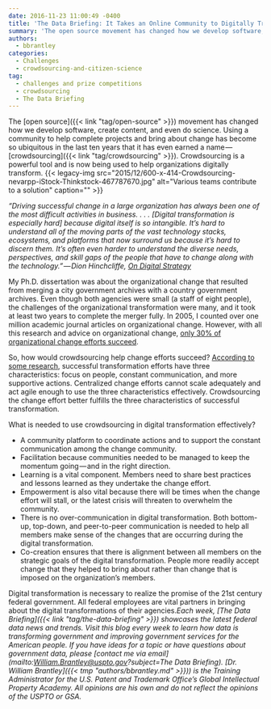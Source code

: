 ```yaml
---
date: 2016-11-23 11:00:49 -0400
title: 'The Data Briefing: It Takes an Online Community to Digitally Transform an Organization'
summary: 'The open source movement has changed how we develop software, create content, and even do science. Using a community to help complete projects and bring about change has become so ubiquitous in the last ten years that it has even earned a name &mdash; crowdsourcing. Crowdsourcing is a powerful tool and is now being used to help'
authors:
  - bbrantley
categories:
  - Challenges
  - crowdsourcing-and-citizen-science
tag:
  - challenges and prize competitions
  - crowdsourcing
  - The Data Briefing
---
```


The [open source]({{< link "tag/open-source" >}}) movement has changed how we develop software, create content, and even do science. Using a community to help complete projects and bring about change has become so ubiquitous in the last ten years that it has even earned a name — [crowdsourcing]({{< link "tag/crowdsourcing" >}}). Crowdsourcing is a powerful tool and is now being used to help organizations digitally transform. {{< legacy-img src="2015/12/600-x-414-Crowdsourcing-nevarpp-iStock-Thinkstock-467787670.jpg" alt="Various teams contribute to a solution" caption="" >}} 

_“Driving successful change in a large organization has always been one of the most difficult activities in business. . . . [Digital transformation is especially hard] because digital itself is so intangible. It’s hard to understand all of the moving parts of the vast technology stacks, ecosystems, and platforms that now surround us because it’s hard to discern them. It’s often even harder to understand the diverse needs, perspectives, and skill gaps of the people that have to change along with the technology.” — Dion Hinchcliffe,_ [_On Digital Strategy_](https://dionhinchcliffe.com/2016/11/18/using-online-community-for-digital-transformation/)

My Ph.D. dissertation was about the organizational change that resulted from merging a city government archives with a country government archives. Even though both agencies were small (a staff of eight people), the challenges of the organizational transformation were many, and it took at least two years to complete the merger fully. In 2005, I counted over one million academic journal articles on organizational change. However, with all this research and advice on organizational change, [only 30% of organizational change efforts succeed](http://www.gallup.com/businessjournal/162707/change-initiatives-fail-don.aspx).

So, how would crowdsourcing help change efforts succeed? [According to some research](http://www.mckinsey.com/business-functions/organization/our-insights/how-to-beat-the-transformation-odds), successful transformation efforts have three characteristics: focus on people, constant communication, and more supportive actions. Centralized change efforts cannot scale adequately and act agile enough to use the three characteristics effectively. Crowdsourcing the change effort better fulfills the three characteristics of successful transformation.

What is needed to use crowdsourcing in digital transformation effectively?

<ul class="ul1">
  <li>
    A community platform to coordinate actions and to support the constant communication among the change community.
  </li>
  <li>
    Facilitation because communities needed to be managed to keep the momentum going — and in the right direction.
  </li>
  <li>
    Learning is a vital component. Members need to share best practices and lessons learned as they undertake the change effort.
  </li>
  <li>
    Empowerment is also vital because there will be times when the change effort will stall, or the latest crisis will threaten to overwhelm the community.
  </li>
  <li>
    There is no over-communication in digital transformation. Both bottom-up, top-down, and peer-to-peer communication is needed to help all members make sense of the changes that are occurring during the digital transformation.
  </li>
  <li>
    Co-creation ensures that there is alignment between all members on the strategic goals of the digital transformation. People more readily accept change that they helped to bring about rather than change that is imposed on the organization’s members.
  </li>
</ul>

Digital transformation is necessary to realize the promise of the 21st century federal government. All federal employees are vital partners in bringing about the digital transformations of their agencies._Each week, [The Data Briefing]({{< link "tag/the-data-briefing" >}}) showcases the latest federal data news and trends. Visit this blog every week to learn how data is transforming government and improving government services for the American people. If you have ideas for a topic or have questions about government data, please [contact me via email](mailto:William.Brantley@uspto.gov?subject=The Data Briefing)._
_[Dr. William Brantley]({{< tmp "authors/bbrantley.md" >}})) is the Training Administrator for the U.S. Patent and Trademark Office’s Global Intellectual Property Academy. All opinions are his own and do not reflect the opinions of the USPTO or GSA._